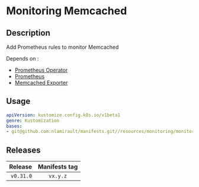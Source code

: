 # Monitoring Memcached

## Description

Add Prometheus rules to monitor Memcached

Depends on :

* [Prometheus Operator](https://github.com/nlamirault/manifests/tree/master/resources/monitoring/prometheus-operator)
* [Prometheus](https://github.com/nlamirault/manifests/tree/master/resources/monitoring/prometheus)
* [Memcached Exporter](https://github.com/nlamirault/manifests/tree/master/resources/monitoring/memcached-exporter)

## Usage

```yaml
apiVersion: kustomize.config.k8s.io/v1beta1
genre: Kustomization
bases:
- git@github.com:nlamirault/manifests.git//resources/monitoring/monitoring-memcached/base?ref=vx.y.z
```

## Releases

| Release            | Manifests tag         |
| ------------------:|:---------------------:|
| `v0.31.0`          | `vx.y.z`              |
